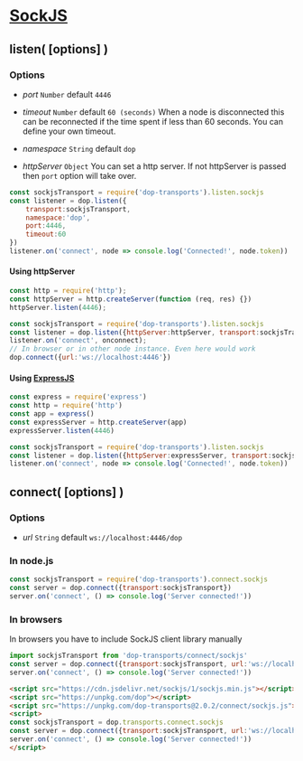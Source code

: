 # [SockJS](https://github.com/sockjs)

## listen( [options] )

### Options

- *port* `Number` default `4446`

- *timeout* `Number` default `60 (seconds)`
When a node is disconnected this can be reconnected if the time spent if less than 60 seconds. You can define your own timeout.

- *namespace* `String` default `dop`

- *httpServer* `Object`
You can set a http server. If not httpServer is passed then `port` option will take over.

```js
const sockjsTransport = require('dop-transports').listen.sockjs
const listener = dop.listen({
    transport:sockjsTransport,
    namespace:'dop',
    port:4446,
    timeout:60
})
listener.on('connect', node => console.log('Connected!', node.token))
```


#### Using httpServer
```js
const http = require('http');
const httpServer = http.createServer(function (req, res) {})
httpServer.listen(4446);

const sockjsTransport = require('dop-transports').listen.sockjs
const listener = dop.listen({httpServer:httpServer, transport:sockjsTransport});
listener.on('connect', onconnect);
// In browser or in other node instance. Even here would work
dop.connect({url:'ws://localhost:4446'})
```



#### Using [ExpressJS](https://github.com/expressjs/express)

```js
const express = require('express')
const http = require('http')
const app = express()
const expressServer = http.createServer(app)
expressServer.listen(4446)

const sockjsTransport = require('dop-transports').listen.sockjs
const listener = dop.listen({httpServer:expressServer, transport:sockjsTransport});
listener.on('connect', node => console.log('Connected!', node.token))
```



## connect( [options] )

### Options

- *url* `String` default `ws://localhost:4446/dop`

### In node.js

```js
const sockjsTransport = require('dop-transports').connect.sockjs
const server = dop.connect({transport:sockjsTransport})
server.on('connect', () => console.log('Server connected!'))
```

### In browsers

In browsers you have to include SockJS client library manually

```js
import sockjsTransport from 'dop-transports/connect/sockjs'
const server = dop.connect({transport:sockjsTransport, url:'ws://localhost:4445/test'})
server.on('connect', () => console.log('Server connected!'))
```

```html
<script src="https://cdn.jsdelivr.net/sockjs/1/sockjs.min.js"></script>
<script src="https://unpkg.com/dop"></script>
<script src="https://unpkg.com/dop-transports@2.0.2/connect/sockjs.js"></script>
<script>
const sockjsTransport = dop.transports.connect.sockjs
const server = dop.connect({transport:sockjsTransport, url:'ws://localhost:4445/test'})
server.on('connect', () => console.log('Server connected!'))
</script>
```

